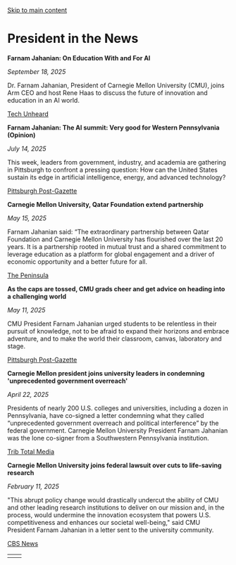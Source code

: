 [Skip to main content](https://www.cmu.edu/leadership/president/in-the-news#main-content)

# President in the News

**Farnam Jahanian: On Education With and For AI**

_September 18, 2025_

Dr. Farnam Jahanian, President of Carnegie Mellon University (CMU), joins Arm CEO and host Rene Haas to discuss the future of innovation and education in an AI world.

[Tech Unheard](https://newsroom.arm.com/podcasts/tech-unheard-episode-9-farnam-jahanian)

**Farnam Jahanian: The AI summit: Very good for Western Pennsylvania (Opinion)**

_July 14, 2025_

This week, leaders from government, industry, and academia are gathering in Pittsburgh to confront a pressing question: How can the United States sustain its edge in artificial intelligence, energy, and advanced technology?

[Pittsburgh Post-Gazette](https://www.post-gazette.com/opinion/guest-columns/2025/07/14/ai-pittsburgh-energy-innovation-summit/stories/202507140005)

**Carnegie Mellon University, Qatar Foundation extend partnership**

_May 15, 2025_

Farnam Jahanian said: “The extraordinary partnership between Qatar Foundation and Carnegie Mellon University has flourished over the last 20 years. It is a partnership rooted in mutual trust and a shared commitment to leverage education as a platform for global engagement and a driver of economic opportunity and a better future for all.

[The Peninsula](https://thepeninsulaqatar.com/article/15/05/2025/carnegie-mellon-university-qatar-foundation-extend-partnership)

**As the caps are tossed, CMU grads cheer and get advice on heading into a challenging world**

_May 11, 2025_

CMU President Farnam Jahanian urged students to be relentless in their pursuit of knowledge, not to be afraid to expand their horizons and embrace adventure, and to make the world their classroom, canvas, laboratory and stage.

[Pittsburgh Post-Gazette](https://www.post-gazette.com/news/education/2025/05/11/cmu-graduation-sal-khan-advice/stories/202505110120)

**Carnegie Mellon president joins university leaders in condemning 'unprecedented government overreach'**

_April 22, 2025_

Presidents of nearly 200 U.S. colleges and universities, including a dozen in Pennsylvania, have co-signed a letter condemning what they called “unprecedented government overreach and political interference” by the federal government. Carnegie Mellon University President Farnam Jahanian was the lone co-signer from a Southwestern Pennsylvania institution.

[Trib Total Media](https://triblive.com/news/pennsylvania/college-presidents-condemn-unprecedented-government-overreach-by-trump-administration/)

**Carnegie Mellon University joins federal lawsuit over cuts to life-saving research**

_February 11, 2025_

"This abrupt policy change would drastically undercut the ability of CMU and other leading research institutions to deliver on our mission and, in the process, would undermine the innovation ecosystem that powers U.S. competitiveness and enhances our societal well-being," said CMU President Farnam Jahanian in a letter sent to the university community.

[CBS News](https://www.cbsnews.com/pittsburgh/news/carnegie-mellon-university-federal-lawsuit-nih-medical-grant-research/)

|     |     |
| --- | --- |
|  |  |
